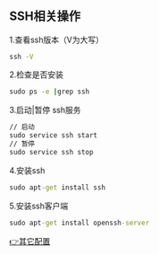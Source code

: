 #

## SSH相关操作

1.查看ssh版本（V为大写）

```cmd
ssh -V
```

2.检查是否安装

```cmd
sudo ps -e |grep ssh
```

3.启动|暂停 ssh服务

```cmd
// 启动
sudo service ssh start
// 暂停
sudo service ssh stop
```

4.安装ssh

```cmd
sudo apt-get install ssh
```

5.安装ssh客户端

```cmd
sudo apt-get install openssh-server
```

[👉其它配置](https://blog.csdn.net/netwalk/article/details/12952051)
